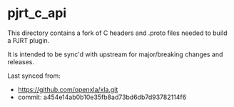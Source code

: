 # pjrt_c_api

This directory contains a fork of C headers and .proto files
needed to build a PJRT plugin.

It is intended to be sync'd with upstream for major/breaking changes and
releases.

Last synced from:

* https://github.com/openxla/xla.git
* commit: a454e14ab0b10e35fb8ad73bd6db7d93782114f6
